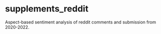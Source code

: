 # supplements_reddit
Aspect-based sentiment analysis of reddit comments and submission from 2020-2022.
